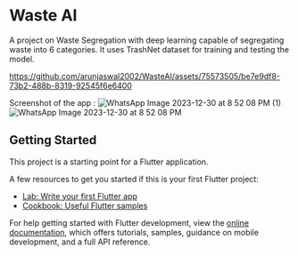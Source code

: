 # Waste AI

A project on Waste Segregation with deep learning capable of segregating waste into 6 categories. It uses TrashNet dataset for training and testing the model.


https://github.com/arunjaswal2002/WasteAI/assets/75573505/be7e9df8-73b2-488b-8319-92545f6e6400


Screenshot of the app : 
![WhatsApp Image 2023-12-30 at 8 52 08 PM (1)](https://github.com/arunjaswal2002/WasteAI/assets/75573505/2b7cf166-bff7-4924-87c5-23b74578fa26)
![WhatsApp Image 2023-12-30 at 8 52 08 PM](https://github.com/arunjaswal2002/WasteAI/assets/75573505/23878156-4d04-4e5b-aebb-f8bbb11a9ff4)

## Getting Started

This project is a starting point for a Flutter application.

A few resources to get you started if this is your first Flutter project:

- [Lab: Write your first Flutter app](https://docs.flutter.dev/get-started/codelab)
- [Cookbook: Useful Flutter samples](https://docs.flutter.dev/cookbook)

For help getting started with Flutter development, view the
[online documentation](https://docs.flutter.dev/), which offers tutorials,
samples, guidance on mobile development, and a full API reference.
